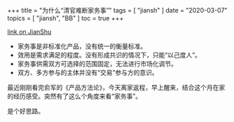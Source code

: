 +++
title = "为什么“清官难断家务事”"
tags = [
    "jiansh"
]
date = "2020-03-07"
topics = [
    "jiansh",
    "BB"
]
toc = true
+++



[link on JianShu](https://www.jianshu.com/p/d6456e300f5b)

- 家务事是非标准化产品，没有统一的衡量标准。
- 效用是需求满足的程度。没有形成共识的情况下，只能“以己度人”。
- 家务事供需双方可选择的范围固定，无法进行市场化调节。
- 双方、多方参与的主体并没有“交易”参与方的意识。

最近刚刚看完俞军的《产品方法论》，今天离家返程，早上醒来，结合这个月在家的经历感受。突然有了这么个角度来看“家务事”。

是个好思路。


